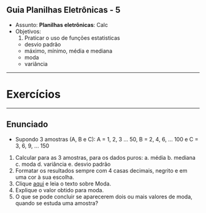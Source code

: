 ## Guia Planilhas Eletrônicas - 5

- Assunto: **Planilhas eletrônicas**: Calc
- Objetivos:
  1. Praticar o uso de funções estatisticas
    - desvio padrão
    - máximo,  mínimo, média e mediana
    - moda
    - variância
 
---
# Exercícios

---
## Enunciado
- Supondo 3 amostras (A, B e C): 
A = 1, 2, 3 ... 50, B = 2, 4, 6, ... 100 e C = 3, 6, 9, ... 150
1. Calcular para as 3 amostras, para os dados puros:
   a. média b. mediana c. moda d. variância e. desvio padrão
2. Formatar os resultados sempre com 4 casas decimais, negrito e em uma cor à sua escolha.
3. Clique [aqui](http://www.cultura.ufpa.br/dicas/biome/bioamos.htm#moda) e leia o texto sobre Moda.
4. Explique o valor obtido para moda. 
5. O que se pode concluir se aparecerem dois ou mais valores de moda, quando se estuda uma amostra?
